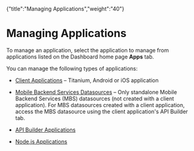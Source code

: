 {"title":"Managing Applications","weight":"40"} 

# Managing Applications

To manage an application, select the application to manage from applications listed on the Dashboard home page **Apps** tab.

You can manage the following types of applications:

*   [Client Applications](/docs/appc/Appcelerator_Dashboard/Appcelerator_Dashboard_Guide/Managing_Applications/Managing_Client_Applications/) – Titanium, Android or iOS application
    
*   [Mobile Backend Services Datasources](/docs/appc/Appcelerator_Dashboard/Appcelerator_Dashboard_Guide/Managing_Applications/Managing_Mobile_Backend_Services_Datasources/) – Only standalone Mobile Backend Services (MBS) datasources (not created with a client application). For MBS datasources created with a client application, access the MBS datasource using the client application's API Builder tab.
    
*   [API Builder Applications](/docs/appc/Appcelerator_Dashboard/Appcelerator_Dashboard_Guide/Managing_Applications/Managing_API_Builder_Applications/)
    
*   [Node.js Applications](/docs/appc/Appcelerator_Dashboard/Appcelerator_Dashboard_Guide/Managing_Applications/Managing_Node.js_Applications/)